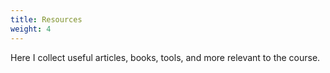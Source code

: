 ```yaml
---
title: Resources
weight: 4
---
```


Here I collect useful articles, books, tools, and more relevant to the course.
